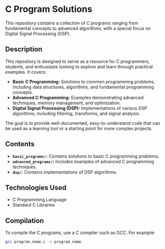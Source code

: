 # C Program Solutions 

This repository contains a collection of C programs ranging from fundamental concepts to advanced algorithms, with a special focus on Digital Signal Processing (DSP).

## Description

This repository is designed to serve as a resource for C programmers, students, and enthusiasts looking to explore and learn through practical examples. It covers:

* **Basic C Programming:** Solutions to common programming problems, including data structures, algorithms, and fundamental programming concepts.
* **Advanced C Programming:** Examples demonstrating advanced techniques, memory management, and optimization.
* **Digital Signal Processing (DSP):** Implementations of various DSP algorithms, including filtering, transforms, and signal analysis.

The goal is to provide well-documented, easy-to-understand code that can be used as a learning tool or a starting point for more complex projects.

## Contents

* **`basic_programs/`:** Contains solutions to basic C programming problems.
* **`advanced_programs/`:** Includes examples of advanced C programming techniques.
* **`dsp/`:** Contains implementations of DSP algorithms.

## Technologies Used

* C Programming Language
* Standard C Libraries

## Compilation

To compile the C programs, use a C compiler such as GCC. For example:

```bash
gcc program_name.c -o program_name
